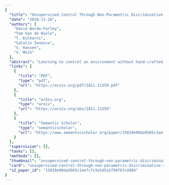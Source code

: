 ```yaml
---
{
  "title": "Unsupervised Control Through Non-Parametric Discriminative Rewards",
  "date": "2018-11-28",
  "authors": [
    "David Warde-Farley",
    "Tom Van de Wiele",
    "T. Kulkarni",
    "Catalin Ionescu",
    "S. Hansen",
    "V. Mnih"
  ],
  "abstract": "Learning to control an environment without hand-crafted rewards or expert data remains challenging and is at the frontier of reinforcement learning research. We present an unsupervised learning algorithm to train agents to achieve perceptually-specified goals using only a stream of observations and actions. Our agent simultaneously learns a goal-conditioned policy and a goal achievement reward function that measures how similar a state is to the goal state. This dual optimization leads to a co-operative game, giving rise to a learned reward function that reflects similarity in controllable aspects of the environment instead of distance in the space of observations. We demonstrate the efficacy of our agent to learn, in an unsupervised manner, to reach a diverse set of goals on three domains -- Atari, the DeepMind Control Suite and DeepMind Lab.",
  "links": [
    {
      "title": "PDF",
      "type": "pdf",
      "url": "https://arxiv.org/pdf/1811.11359.pdf"
    },
    {
      "title": "arXiv.org",
      "type": "arxiv",
      "url": "https://arxiv.org/abs/1811.11359"
    },
    {
      "title": "Semantic Scholar",
      "type": "semanticscholar",
      "url": "https://www.semanticscholar.org/paper/15819e90da9565c1eefc7c5e5d5a1f94767cdd04"
    }
  ],
  "supervision": [],
  "tasks": [],
  "methods": [],
  "thumbnail": "unsupervised-control-through-non-parametric-discriminative-rewards-thumb.jpg",
  "card": "unsupervised-control-through-non-parametric-discriminative-rewards-card.jpg",
  "s2_paper_id": "15819e90da9565c1eefc7c5e5d5a1f94767cdd04"
}
---
```


